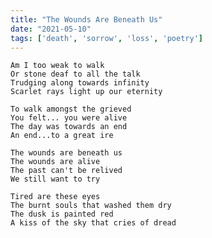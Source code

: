 ```yaml
---
title: "The Wounds Are Beneath Us"
date: "2021-05-10"
tags: ['death', 'sorrow', 'loss', 'poetry']
---
```

    Am I too weak to walk
    Or stone deaf to all the talk
    Trudging along towards infinity
    Scarlet rays light up our eternity

    To walk amongst the grieved
    You felt... you were alive
    The day was towards an end
    An end...to a great ire

    The wounds are beneath us
    The wounds are alive
    The past can't be relived
    We still want to try

    Tired are these eyes
    The burnt souls that washed them dry
    The dusk is painted red
    A kiss of the sky that cries of dread
